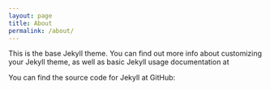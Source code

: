 ```yaml
---
layout: page
title: About
permalink: /about/
---
```


This is the base Jekyll theme. You can find out more info about customizing your Jekyll theme, as well as basic Jekyll usage documentation at 


You can find the source code for Jekyll at GitHub:


[jekyll-organization]: https://github.com/jekyll
